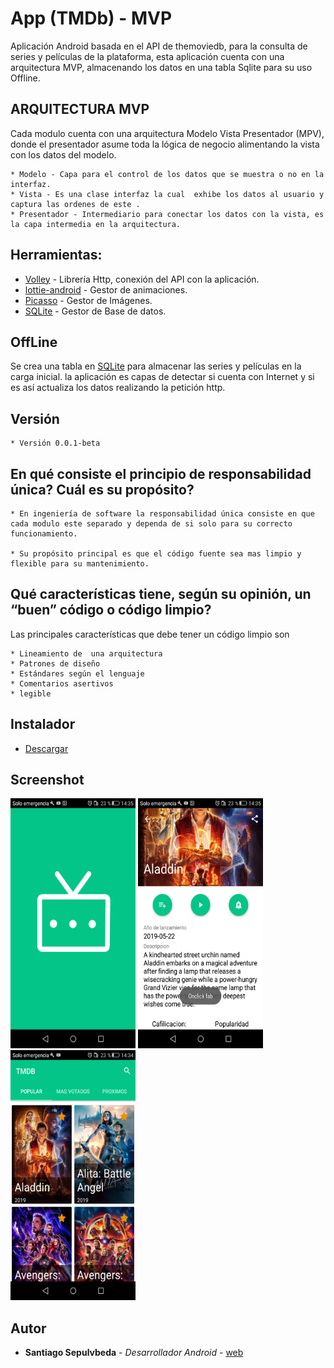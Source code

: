 # App (TMDb) - MVP 

Aplicación Android basada en el API de themoviedb, para la consulta de series y películas de la plataforma, esta aplicación cuenta con una arquitectura MVP, almacenando los datos en una tabla Sqlite para su uso Offline. 

## ARQUITECTURA MVP

Cada modulo cuenta con una arquitectura Modelo Vista Presentador (MPV), donde el presentador asume toda la lógica de negocio  alimentando la vista con los datos del modelo.
	
	* Modelo - Capa para el control de los datos que se muestra o no en la interfaz.
	* Vista - Es una clase interfaz la cual  exhibe los datos al usuario y captura las ordenes de este .	
	* Presentador - Intermediario para conectar los datos con la vista, es la capa intermedia en la arquitectura.


## Herramientas:

* [Volley](https://github.com/google/volley) - Librería Http, conexión del API con la aplicación.
* [lottie-android](https://github.com/airbnb/lottie-android) - Gestor de animaciones.
* [Picasso](https://square.github.io/picasso/) - Gestor de Imágenes.
* [SQLite](https://www.sqlite.org/index.html) - Gestor de Base de datos.


## OffLine
Se crea una tabla en [SQLite](https://www.sqlite.org/index.html) para almacenar las series y películas  en la carga inicial. la aplicación es capas de detectar si cuenta con Internet y si es así actualiza los datos realizando la petición http.


## Versión
	* Versión 0.0.1-beta
		


## En qué consiste el principio de responsabilidad única? Cuál es su propósito?

	* En ingeniería de software la responsabilidad única consiste en que cada modulo este separado y dependa de si solo para su correcto funcionamiento.

	* Su propósito principal es que el código fuente sea mas limpio y flexible para su mantenimiento. 

## Qué características tiene, según su opinión, un “buen” código o código limpio?

Las principales características que debe tener un código limpio son 

	* Lineamiento de  una arquitectura 
	* Patrones de diseño
    * Estándares según el lenguaje 
    * Comentarios asertivos 
    * legible	


## Instalador
* [Descargar](https://www.amazon.com/clouddrive/share/VnhgVkPoV56iW4g59PqQU0xlF7KtJLBV0BzkHPq6CEt)


## Screenshot

<img src="./screenshot/Screenshot_2019-06-25-14-35-30.png" data-canonical-src="./screenshot/Screenshot_2019-06-25-14-35-30.png" width="200" height="400" />
<img src="./screenshot/Screenshot_2019-06-25-14-35-05.png" data-canonical-src="./screenshot/Screenshot_2019-06-25-14-35-05.png" width="200" height="400" />
<img src="./screenshot/Screenshot_2019-06-25-14-34-59.png" data-canonical-src="./screenshot/Screenshot_2019-06-25-14-34-59.png" width="200" height="400" />




## Autor

* **Santiago Sepulvbeda** - *Desarrollador Android* - [web](https://ssepulveda08.github.io/Santiagoweb/)
